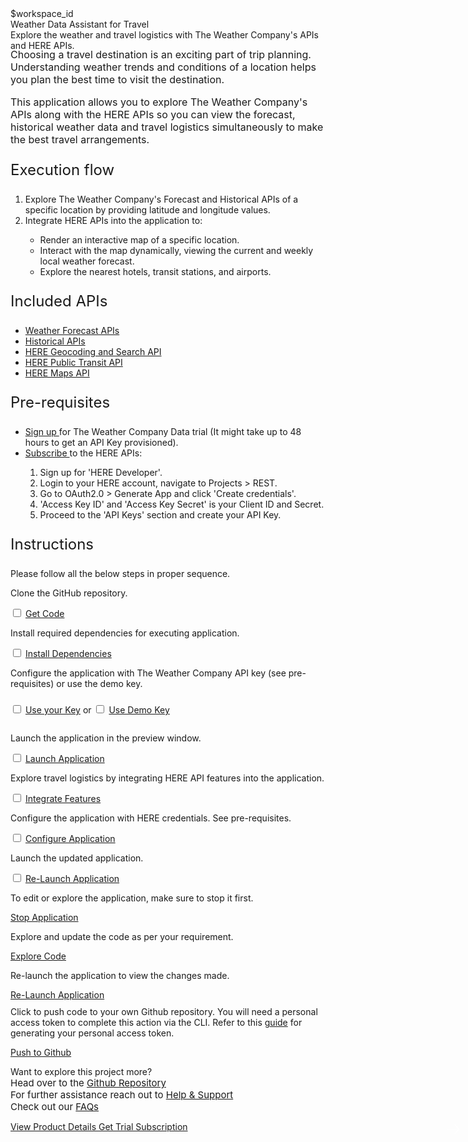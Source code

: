 <html>
<head>
  <meta name="viewport" content="width=device-width, initial-scale=1">
  <link rel="stylesheet" href="style.css">
  <style>
    .header {
      background-image: url('https://github.com/IBM/Developer-Playground/blob/development/didact/images/weather.png?raw=true');
    }
  </style>
</head>
<body>
  <div style="margin-top:2rem"></div>
  <div class="hidden-state">$workspace_id</div>
  <div class="header">
    <div class="left-content">
      <div class="apptitle">
        Weather Data Assistant for Travel
      </div>
      <div class="subheading">
        Explore the weather and travel logistics with The Weather Company's APIs and HERE APIs.
      </div>
    </div>
  </div>
  <div class="section" style="font-size:16px; margin-top:-1.25rem">
    <p>
      Choosing a travel destination is an exciting part of trip planning. Understanding weather trends and conditions of
      a location helps you plan the best time to visit the destination. </p>
    <p>
      This application allows you to explore The Weather Company's APIs along with the HERE APIs so you can view the
      forecast, historical weather data and travel logistics simultaneously to make the best travel arrangements.
    </p>
  </div>
  <div class="section">
    <p style="font-size: 24px;">Execution flow</p>
    <ol>
      <li>Explore The Weather Company's Forecast and Historical APIs of a specific location by providing latitude and
        longitude values.</li>
      <li>Integrate HERE APIs into the application to:</li>
      <ul>
        <li> Render an interactive map of a specific location.</li>
        <li> Interact with the map dynamically, viewing the current and weekly local weather forecast.</li>
        <li> Explore the nearest hotels, transit stations, and airports.</li>
      </ul>
    </ol>
  </div>
  <div class="section">
    <p style="font-size: 24px;">Included APIs</p>
    <div>
      <ul>
        <li><a href="https://developer.ibm.com/apis/catalog/weather--weather-forecast-apis/Introduction">Weather
            Forecast APIs</a></li>
        <li><a
            href="https://developer.ibm.com/apis/catalog/weather--environmental-intelligence-suite_historical-apis/Introduction">Historical
            APIs</a></li>
        <li><a href="https://developer.ibm.com/apis/catalog/heremaps--geocoding-and-search-api-v7/Introduction">HERE
            Geocoding and Search API</a></li>
        <li><a href="https://developer.ibm.com/apis/catalog/heremaps--here-public-transit-api/Introduction">HERE Public
            Transit API</a></li>
        <li><a href="https://developer.here.com/documentation/map-tile/dev_guide/topics/quick-start.html">HERE Maps
            API</a></li>
      </ul>
    </div>
  </div>
  <div class="section">
    <p style="font-size: 24px;">Pre-requisites</p>
    <div>
      <ul>
        <li><a
            href="https://epwt-www.mybluemix.net/software/support/trial/cst/welcomepage.wss?siteId=1525&tabId=4159&w=1&_ga=2.232934494.1143069578.1643043347-1238955782.1642421092">Sign
            up </a>for The Weather Company Data trial (It might take up to 48 hours to get an API Key provisioned).</li>
        <li><a href="https://developer.here.com/sign-up?create=Freemium-Basic&keepState=true&step=account">Subscribe
          </a>to the HERE APIs:</li>
        <ol>
          <li>Sign up for 'HERE Developer'.</li>
          <li>Login to your HERE account, navigate to Projects > REST.</li>
          <li>Go to OAuth2.0 > Generate App and click 'Create credentials'.</li>
          <li>'Access Key ID' and 'Access Key Secret' is your Client ID and Secret.</li>
          <li>Proceed to the 'API Keys' section and create your API Key.</li>
        </ol>
      </ul>
    </div>
  </div>
  <div class="section">
    <p style="font-size:24px">Instructions</p>
    <p>Please follow all the below steps in proper sequence.</p>
  </div>
  <div class="timeline-container">
    <div class="timeline step git-clone">
      <div class="content">
        <p>Clone the GitHub repository.</p>
      </div>
      <input type="checkbox">
      <a id="step" class="button is-dark is-medium" title="Get the Code"
        href="didact://?commandId=extension.sendToTerminal&text=weather%7Cget-code%7Cweather|git%20clone%20-b%20weather%20https://github.com/IBM/Developer-Playground.git%20${CHE_PROJECTS_ROOT}/weather/">Get
        Code</a>
      <span class="dot"></span>
    </div>
    <div class="timeline step install-dependencies">
      <div class="content">
        <p>Install required dependencies for executing application.</p>
      </div>
      <input type="checkbox">
      <a id="step" class="button is-dark is-medium" title="Build the Application"
        href="didact://?commandId=extension.sendToTerminal&text=weather%7Cbuild-application%7Cweather%7Ccd%20${CHE_PROJECTS_ROOT}/weather/WeatherDataAssistant%20%26%26%20npm%20config%20set%20@here:registry%20https://repo.platform.here.com/artifactory/api/npm/maps-api-for-javascript/%20%26%26%20npm%20install%20--production">Install
        Dependencies</a>
      <span class="dot"></span>
    </div>
    <div class="timeline step configure-application-wca">
      <div class="content">
        <p>Configure the application with The Weather Company API key (see pre-requisites) or use the demo key.</p>
      </div>
      <input type="checkbox">
      <a id="step" class="button is-dark is-medium" title="Open the File"
        href="didact://?commandId=extension.openFile&text=weather%7Cconfigure-application%7C${CHE_PROJECTS_ROOT}/weather/WeatherDataAssistant/.env">Use
        your Key</a>
      <p style="display:inline-block; margin-top:0.688rem;"> or </p>
      <input type="checkbox">
      <a id="step" class="button is-dark is-medium" title="Use demo key"
        href="didact://?commandId=extension.sendToTerminal&text=weather%7Cconfigure-application%7Cweather|cd%20${CHE_PROJECTS_ROOT}/weather/WeatherDataAssistant%20%26%26%20node%20key.js>.env">Use
        Demo Key</a>
      <span class="dot"></span>
    </div>
    <div class="timeline step launch-application-wca">
      <div class="content">
        <p>Launch the application in the preview window.</p>
      </div>
      <input type="checkbox">
      <a id="step" class="button is-dark is-medium" title="Launch the Application"
        href="didact://?commandId=extension.sendToTerminal&text=weather%7Claunch-application%7Cweather|cd%20${CHE_PROJECTS_ROOT}/weather/WeatherDataAssistant%20%26%26%20cd%20${CHE_PROJECTS_ROOT}/weather/WeatherDataAssistant%20%26%26%20node%20server.js">Launch
        Application</a>
      <span class="dot"></span>
    </div>
    <div class="timeline step integrate-here">
      <div class="content">
        <p>Explore travel logistics by integrating HERE API features into the application.</p>
      </div>
      <input type="checkbox">
      <a id="step" class="button is-dark is-medium" title="Install HERE Features"
        href="didact://?commandId=extension.sendToTerminal&text=weather%7Claunch-application%7Cweather|cd%20${CHE_PROJECTS_ROOT}/weather/WeatherDataAssistant%20%26%26%20cat%20here.txt%20>>.env%20%26%26%20mv%20here-components/airport.js%20here-components/hotels.js%20here-components/transit.js%20here-components/progcomp.js%20src/components%20%26%26%20cp%20here-components/App.js%20src/App.js">Integrate
        Features</a>
      <span class="dot"></span>
    </div>
    <div class="timeline step configure-application-here">
      <div class="content">
        <p>Configure the application with HERE credentials. See pre-requisites.</p>
      </div>
      <input type="checkbox">
      <a id="step" class="button is-dark is-medium" title="Open the File"
        href="didact://?commandId=extension.openFile&text=weather%7Cconfigure-application%7C${CHE_PROJECTS_ROOT}/weather/WeatherDataAssistant/.env">Configure
        Application</a>
      <span class="dot"></span>
    </div>
    <div class="timeline step launch-application">
      <div class="content">
        <p>Launch the updated application.</p>
      </div>
      <input type="checkbox">
      <a id="step" class="button is-dark is-medium" title="Launch"
        href="didact://?commandId=extension.sendToTerminal&text=weather%7Crelaunch-application%7Cweather|cd%20${CHE_PROJECTS_ROOT}/weather/WeatherDataAssistant%20%26%26%20node%20token.js%20%26%26%20npm%20install%20%26%26%20export%20REACT_APP_mode=dev%20%26%26%20npm%20start">Re-Launch
        Application</a>
      <span class="dot"></span>
    </div>
  </div>
  <div class="footer">
    <div class="footer-cta">
      <div class="footer-step stop-application" style="background:transparent">
        <p>To edit or explore the application, make sure to stop it first.</p>
        <a class="button is-dark is-medium afterbutton" title="Stop Application"
          href="didact://?commandId=vscode.didact.sendNamedTerminalCtrlC&text=weather">Stop Application</a>
      </div>
      <div class="footer-step explore-application" style="background:transparent">
        <p class="afterbutton">Explore and update the code as per your requirement.</p>
        <a class="button is-dark is-medium afterbutton" title="Explore the Code"
          href="didact://?commandId=extension.openFile&text=weather%7Cexplore-code%7C${CHE_PROJECTS_ROOT}/weather/WeatherDataAssistant/src/App.js">Explore
          Code</a>
      </div>
      <div class="footer-step re-launch-application" style="background:transparent">
        <p class="afterbutton ">Re-launch the application to view the changes made.</p>
        <a class="button is-dark is-medium afterbutton" title="Re-Launch the Application"
          href="didact://?commandId=extension.sendToTerminal&text=weather%7Crelaunch-application%7Cweather|cd%20${CHE_PROJECTS_ROOT}/weather/WeatherDataAssistant%20%26%26%20npm%20install%20%26%26%20export%20REACT_APP_mode=dev%20%26%26%20npm%20start">Re-Launch
          Application</a>
      </div>
      <div class="footer-step git-push" style="background:transparent">
        <p style="margin-top:0.625rem;">Click to push code to your own Github repository. You will need a personal access
          token to complete this action via the CLI. Refer to this <a
            href="https://docs.github.com/en/authentication/keeping-your-account-and-data-secure/creating-a-personal-access-token">guide</a>
          for generating your personal access token.</p>
        <a class="button is-dark is-medium" title="Delete services from IBM Cloud"
          href="didact://?commandId=vscode.didact.sendNamedTerminalAString&text=sandbox%20terminal$$sh%20/github.sh ">Push
          to Github</a>
      </div>
    </div>
    <div class="image-div">
      <p class="image-content">Want to explore this project more?
        <span style="font-size:15px;margin-top:0px;display:block;">Head over to the <a
            href="https://github.com/IBM/Developer-Playground/tree/weather" target="_blank">Github
            Repository</a></span>
        <span style="font-size:15px;margin-top:0px;display:block;">For further assistance reach out to <a
            href="https://github.com/IBM/Technology-Sandbox-Support/issues/new/choose" target="_blank"> Help &
            Support</a></span>
        <span style="font-size:15px;margin-top:0px;display:block;">Check out our <a
            href="https://ibm.github.io/Technology-Sandbox-Support/" target="_blank"> FAQs</a></span>
      </p>
      <div class="image-btn">
        <a class="image-link"
          href="didact://?commandId=extension.openURL&text=weather%7Cview-product-details%7Chttps://docs.google.com/document/d/15Ru_3wdMgpbM4aOCm-4qNAnRfjx2w-Ruw3lnr8Hnodk/edit"
          target="_blank">
          View Product Details
          <span>
            <svg style="position: absolute; right: 0.625rem;" fill="#ffffff" focusable="false"
              preserveAspectRatio="xMidYMid meet" xmlns="http://www.w3.org/2000/  svg" width="25" height="25"
              viewBox="0 0 32 32" aria-hidden="true">
              <path d="M18 6L16.6 7.4 24.1 15 3 15 3 17 24.1 17 16.6 24.6 18 26 28 16z"></path>
              <title>Arrow right</title>
            </svg>
          </span>
        </a>
        <a class="image-link"
          href="didact://?commandId=extension.openURL&text=weather%7Cget-trial-subscription%7Chttps://epwt-www.mybluemix.net/software/support/trial/cst/welcomepage.wss?siteId=1525&tabId=4159&w=1&_ga=2.232934494.1143069578.1643043347-1238955782.1642421092"
          target="_blank">
          Get Trial Subscription
          <span>
            <svg style="position: absolute; right: 0.625rem;" fill="#ffffff" focusable="false"
              preserveAspectRatio="xMidYMid meet" xmlns="http://www.w3.org/2000/  svg" width="25" height="25"
              viewBox="0 0 32 32" aria-hidden="true">
              <path d="M18 6L16.6 7.4 24.1 15 3 15 3 17 24.1 17 16.6 24.6 18 26 28 16z"></path>
              <title>Arrow right</title>
            </svg>
          </span>
        </a>
      </div>
    </div>
  </div>
</body>
<script src="progressive.js"></script>
</html>